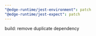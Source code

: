 ```yaml
---
"@edge-runtime/jest-environment": patch
"@edge-runtime/jest-expect": patch
---
```


build: remove duplicate dependency
